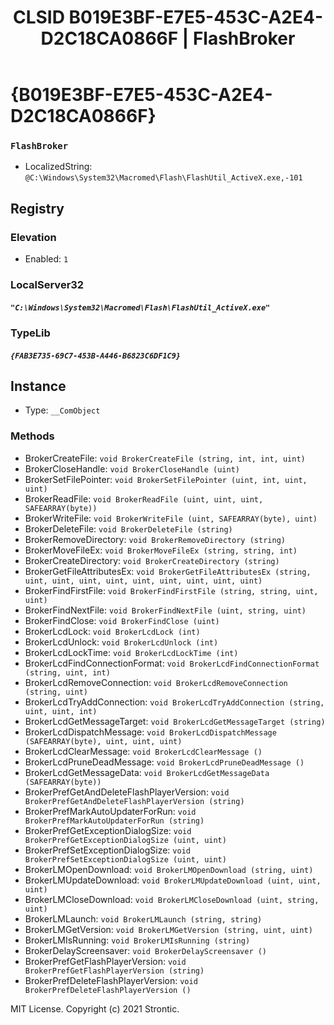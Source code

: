 ﻿---
title: "CLSID B019E3BF-E7E5-453C-A2E4-D2C18CA0866F | FlashBroker"
excerpt: What is COM-Object CLSID B019E3BF-E7E5-453C-A2E4-D2C18CA0866F?
---

# {B019E3BF-E7E5-453C-A2E4-D2C18CA0866F}

### `FlashBroker`
* LocalizedString: `@C:\Windows\System32\Macromed\Flash\FlashUtil_ActiveX.exe,-101`

## Registry


### Elevation

* Enabled: `1`

### LocalServer32

##### `"C:\Windows\System32\Macromed\Flash\FlashUtil_ActiveX.exe"`

### TypeLib

##### `{FAB3E735-69C7-453B-A446-B6823C6DF1C9}`

## Instance

* Type: `__ComObject`

### Methods

* BrokerCreateFile: `void BrokerCreateFile (string, int, int, uint)`
* BrokerCloseHandle: `void BrokerCloseHandle (uint)`
* BrokerSetFilePointer: `void BrokerSetFilePointer (uint, int, uint, uint)`
* BrokerReadFile: `void BrokerReadFile (uint, uint, uint, SAFEARRAY(byte))`
* BrokerWriteFile: `void BrokerWriteFile (uint, SAFEARRAY(byte), uint)`
* BrokerDeleteFile: `void BrokerDeleteFile (string)`
* BrokerRemoveDirectory: `void BrokerRemoveDirectory (string)`
* BrokerMoveFileEx: `void BrokerMoveFileEx (string, string, int)`
* BrokerCreateDirectory: `void BrokerCreateDirectory (string)`
* BrokerGetFileAttributesEx: `void BrokerGetFileAttributesEx (string, uint, uint, uint, uint, uint, uint, uint, uint, uint)`
* BrokerFindFirstFile: `void BrokerFindFirstFile (string, string, uint, uint)`
* BrokerFindNextFile: `void BrokerFindNextFile (uint, string, uint)`
* BrokerFindClose: `void BrokerFindClose (uint)`
* BrokerLcdLock: `void BrokerLcdLock (int)`
* BrokerLcdUnlock: `void BrokerLcdUnlock (int)`
* BrokerLcdLockTime: `void BrokerLcdLockTime (int)`
* BrokerLcdFindConnectionFormat: `void BrokerLcdFindConnectionFormat (string, uint, int)`
* BrokerLcdRemoveConnection: `void BrokerLcdRemoveConnection (string, uint)`
* BrokerLcdTryAddConnection: `void BrokerLcdTryAddConnection (string, uint, uint, int)`
* BrokerLcdGetMessageTarget: `void BrokerLcdGetMessageTarget (string)`
* BrokerLcdDispatchMessage: `void BrokerLcdDispatchMessage (SAFEARRAY(byte), uint, uint, uint)`
* BrokerLcdClearMessage: `void BrokerLcdClearMessage ()`
* BrokerLcdPruneDeadMessage: `void BrokerLcdPruneDeadMessage ()`
* BrokerLcdGetMessageData: `void BrokerLcdGetMessageData (SAFEARRAY(byte))`
* BrokerPrefGetAndDeleteFlashPlayerVersion: `void BrokerPrefGetAndDeleteFlashPlayerVersion (string)`
* BrokerPrefMarkAutoUpdaterForRun: `void BrokerPrefMarkAutoUpdaterForRun (string)`
* BrokerPrefGetExceptionDialogSize: `void BrokerPrefGetExceptionDialogSize (uint, uint)`
* BrokerPrefSetExceptionDialogSize: `void BrokerPrefSetExceptionDialogSize (uint, uint)`
* BrokerLMOpenDownload: `void BrokerLMOpenDownload (string, uint)`
* BrokerLMUpdateDownload: `void BrokerLMUpdateDownload (uint, uint, uint)`
* BrokerLMCloseDownload: `void BrokerLMCloseDownload (uint, string, uint)`
* BrokerLMLaunch: `void BrokerLMLaunch (string, string)`
* BrokerLMGetVersion: `void BrokerLMGetVersion (string, uint, uint)`
* BrokerLMIsRunning: `void BrokerLMIsRunning (string)`
* BrokerDelayScreensaver: `void BrokerDelayScreensaver ()`
* BrokerPrefGetFlashPlayerVersion: `void BrokerPrefGetFlashPlayerVersion (string)`
* BrokerPrefDeleteFlashPlayerVersion: `void BrokerPrefDeleteFlashPlayerVersion ()`

MIT License. Copyright (c) 2021 Strontic.


